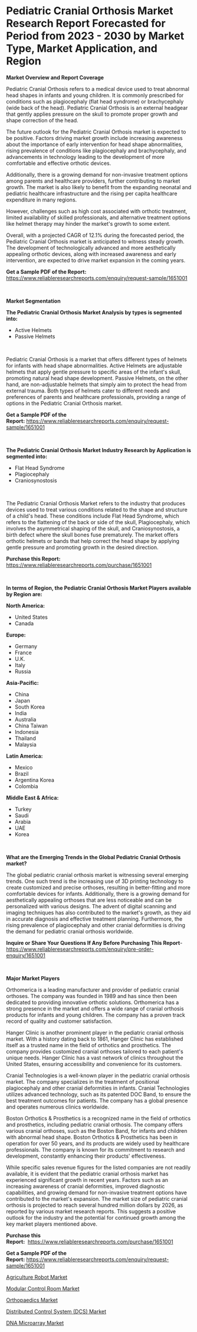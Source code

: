 <p><h1>Pediatric Cranial Orthosis Market Research Report Forecasted for Period from 2023 -  2030 by Market Type, Market Application, and Region</h1></p><p><strong>Market Overview and Report Coverage</strong></p>
<p><p>Pediatric Cranial Orthosis refers to a medical device used to treat abnormal head shapes in infants and young children. It is commonly prescribed for conditions such as plagiocephaly (flat head syndrome) or brachycephaly (wide back of the head). Pediatric Cranial Orthosis is an external headgear that gently applies pressure on the skull to promote proper growth and shape correction of the head.</p><p>The future outlook for the Pediatric Cranial Orthosis market is expected to be positive. Factors driving market growth include increasing awareness about the importance of early intervention for head shape abnormalities, rising prevalence of conditions like plagiocephaly and brachycephaly, and advancements in technology leading to the development of more comfortable and effective orthotic devices.</p><p>Additionally, there is a growing demand for non-invasive treatment options among parents and healthcare providers, further contributing to market growth. The market is also likely to benefit from the expanding neonatal and pediatric healthcare infrastructure and the rising per capita healthcare expenditure in many regions.</p><p>However, challenges such as high cost associated with orthotic treatment, limited availability of skilled professionals, and alternative treatment options like helmet therapy may hinder the market's growth to some extent.</p><p>Overall, with a projected CAGR of 12.1% during the forecasted period, the Pediatric Cranial Orthosis market is anticipated to witness steady growth. The development of technologically advanced and more aesthetically appealing orthotic devices, along with increased awareness and early intervention, are expected to drive market expansion in the coming years.</p></p>
<p><strong>Get a Sample PDF of the Report:</strong> <a href="https://www.reliableresearchreports.com/enquiry/request-sample/1651001">https://www.reliableresearchreports.com/enquiry/request-sample/1651001</a></p>
<p>&nbsp;</p>
<p><strong>Market Segmentation</strong></p>
<p><strong>The Pediatric Cranial Orthosis Market Analysis by types is segmented into:</strong></p>
<p><ul><li>Active Helmets</li><li>Passive Helmets</li></ul></p>
<p>&nbsp;</p>
<p><p>Pediatric Cranial Orthosis is a market that offers different types of helmets for infants with head shape abnormalities. Active Helmets are adjustable helmets that apply gentle pressure to specific areas of the infant's skull, promoting natural head shape development. Passive Helmets, on the other hand, are non-adjustable helmets that simply aim to protect the head from external trauma. Both types of helmets cater to different needs and preferences of parents and healthcare professionals, providing a range of options in the Pediatric Cranial Orthosis market.</p></p>
<p><strong>Get a Sample PDF of the Report:</strong>&nbsp;<a href="https://www.reliableresearchreports.com/enquiry/request-sample/1651001">https://www.reliableresearchreports.com/enquiry/request-sample/1651001</a></p>
<p>&nbsp;</p>
<p><strong>The Pediatric Cranial Orthosis Market Industry Research by Application is segmented into:</strong></p>
<p><ul><li>Flat Head Syndrome</li><li>Plagiocephaly</li><li>Craniosynostosis</li></ul></p>
<p>&nbsp;</p>
<p><p>The Pediatric Cranial Orthosis Market refers to the industry that produces devices used to treat various conditions related to the shape and structure of a child's head. These conditions include Flat Head Syndrome, which refers to the flattening of the back or side of the skull, Plagiocephaly, which involves the asymmetrical shaping of the skull, and Craniosynostosis, a birth defect where the skull bones fuse prematurely. The market offers orthotic helmets or bands that help correct the head shape by applying gentle pressure and promoting growth in the desired direction.</p></p>
<p><strong>Purchase this Report:</strong>&nbsp; <a href="https://www.reliableresearchreports.com/purchase/1651001">https://www.reliableresearchreports.com/purchase/1651001</a></p>
<p>&nbsp;</p>
<p><strong>In terms of Region, the Pediatric Cranial Orthosis Market Players available by Region are:</strong></p>
<p>
    <p> <strong> North America: </strong>
        <ul>
            <li>United States</li>
            <li>Canada</li>
        </ul>
        </p> 
    <p> <strong> Europe: </strong>
        <ul>
            <li>Germany</li>
            <li>France</li>
            <li>U.K.</li>
            <li>Italy</li>
            <li>Russia</li>
        </ul>
        </p> 
    <p> <strong> Asia-Pacific: </strong>
        <ul>
            <li>China</li>
            <li>Japan</li>
            <li>South Korea</li>
            <li>India</li>
            <li>Australia</li>
            <li>China Taiwan</li>
            <li>Indonesia</li>
            <li>Thailand</li>
            <li>Malaysia</li>
        </ul>
        </p> 
    <p> <strong> Latin America: </strong>
        <ul>
            <li>Mexico</li>
            <li>Brazil</li>
            <li>Argentina Korea</li>
            <li>Colombia</li>
        </ul>
        </p> 
    <p> <strong> Middle East & Africa: </strong>
        <ul>
            <li>Turkey</li>
            <li>Saudi</li>
            <li>Arabia</li>
            <li>UAE</li>
            <li>Korea</li>
        </ul>
    </p>
    </p>
<p>&nbsp;</p>
<p><strong>What are the Emerging Trends in the Global Pediatric Cranial Orthosis market?</strong></p>
<p><p>The global pediatric cranial orthosis market is witnessing several emerging trends. One such trend is the increasing use of 3D printing technology to create customized and precise orthoses, resulting in better-fitting and more comfortable devices for infants. Additionally, there is a growing demand for aesthetically appealing orthoses that are less noticeable and can be personalized with various designs. The advent of digital scanning and imaging techniques has also contributed to the market's growth, as they aid in accurate diagnosis and effective treatment planning. Furthermore, the rising prevalence of plagiocephaly and other cranial deformities is driving the demand for pediatric cranial orthosis worldwide.</p></p>
<p><strong>Inquire or Share Your Questions If Any Before Purchasing This Report</strong>- <a href="https://www.reliableresearchreports.com/enquiry/pre-order-enquiry/1651001">https://www.reliableresearchreports.com/enquiry/pre-order-enquiry/1651001</a></p>
<p>&nbsp;</p>
<p><strong>Major Market Players</strong></p>
<p><p>Orthomerica is a leading manufacturer and provider of pediatric cranial orthoses. The company was founded in 1989 and has since then been dedicated to providing innovative orthotic solutions. Orthomerica has a strong presence in the market and offers a wide range of cranial orthosis products for infants and young children. The company has a proven track record of quality and customer satisfaction.</p><p>Hanger Clinic is another prominent player in the pediatric cranial orthosis market. With a history dating back to 1861, Hanger Clinic has established itself as a trusted name in the field of orthotics and prosthetics. The company provides customized cranial orthoses tailored to each patient's unique needs. Hanger Clinic has a vast network of clinics throughout the United States, ensuring accessibility and convenience for its customers.</p><p>Cranial Technologies is a well-known player in the pediatric cranial orthosis market. The company specializes in the treatment of positional plagiocephaly and other cranial deformities in infants. Cranial Technologies utilizes advanced technology, such as its patented DOC Band, to ensure the best treatment outcomes for patients. The company has a global presence and operates numerous clinics worldwide.</p><p>Boston Orthotics & Prosthetics is a recognized name in the field of orthotics and prosthetics, including pediatric cranial orthosis. The company offers various cranial orthoses, such as the Boston Band, for infants and children with abnormal head shape. Boston Orthotics & Prosthetics has been in operation for over 50 years, and its products are widely used by healthcare professionals. The company is known for its commitment to research and development, constantly enhancing their products' effectiveness.</p><p>While specific sales revenue figures for the listed companies are not readily available, it is evident that the pediatric cranial orthosis market has experienced significant growth in recent years. Factors such as an increasing awareness of cranial deformities, improved diagnostic capabilities, and growing demand for non-invasive treatment options have contributed to the market's expansion. The market size of pediatric cranial orthosis is projected to reach several hundred million dollars by 2026, as reported by various market research reports. This suggests a positive outlook for the industry and the potential for continued growth among the key market players mentioned above.</p></p>
<p><strong>Purchase this Report:</strong>&nbsp;&nbsp;<a href="https://www.reliableresearchreports.com/purchase/1651001">https://www.reliableresearchreports.com/purchase/1651001</a></p>
<p></p>
<p><strong>Get a Sample PDF of the Report:</strong>&nbsp;<a href="https://www.reliableresearchreports.com/enquiry/request-sample/1651001">https://www.reliableresearchreports.com/enquiry/request-sample/1651001</a></p>
<p><p><a href="https://www.linkedin.com/pulse/agriculture-robot-market-share-amp-new-trends-analysis/">Agriculture Robot Market</a></p><p><a href="https://www.linkedin.com/pulse/modular-control-room-market-research-report-provides-thorough-qte1c/">Modular Control Room Market</a></p><p><a href="https://medium.com/@guyskiles1918/orthopaedics-market-size-cagr-trends-2024-2030-204577c349c6">Orthopaedics Market</a></p><p><a href="https://www.linkedin.com/pulse/distributed-control-system-dcs-market-research-report-unlocks/">Distributed Control System (DCS) Market</a></p><p><a href="https://medium.com/@enosstark1905/dna-microarray-market-size-cagr-trends-2024-2030-792b7f12eeb7">DNA Microarray Market</a></p></p>